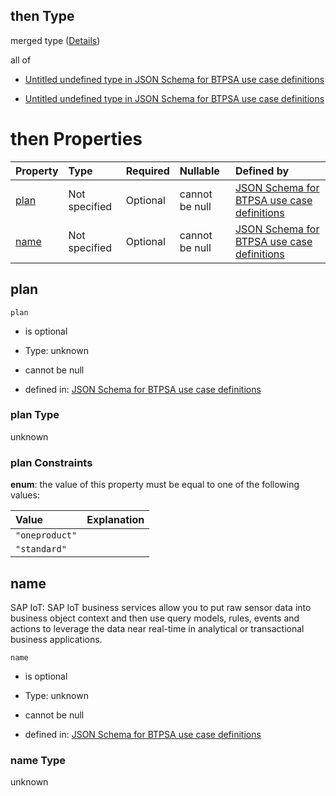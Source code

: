 ## then Type

merged type ([Details](btpsa-usecase-properties-services-items-allof-2-then-allof-25-then.md))

all of

*   [Untitled undefined type in JSON Schema for BTPSA use case definitions](btpsa-usecase-properties-services-items-allof-2-then-allof-25-then-allof-0.md "check type definition")

*   [Untitled undefined type in JSON Schema for BTPSA use case definitions](btpsa-usecase-properties-services-items-allof-2-then-allof-25-then-allof-1.md "check type definition")

# then Properties

| Property      | Type          | Required | Nullable       | Defined by                                                                                                                                                                                                            |
| :------------ | :------------ | :------- | :------------- | :-------------------------------------------------------------------------------------------------------------------------------------------------------------------------------------------------------------------- |
| [plan](#plan) | Not specified | Optional | cannot be null | [JSON Schema for BTPSA use case definitions](btpsa-usecase-properties-services-items-allof-2-then-allof-25-then-properties-plan.md "undefined#/properties/services/items/allOf/2/then/allOf/25/then/properties/plan") |
| [name](#name) | Not specified | Optional | cannot be null | [JSON Schema for BTPSA use case definitions](btpsa-usecase-properties-services-items-allof-2-then-allof-25-then-properties-name.md "undefined#/properties/services/items/allOf/2/then/allOf/25/then/properties/name") |

## plan



`plan`

*   is optional

*   Type: unknown

*   cannot be null

*   defined in: [JSON Schema for BTPSA use case definitions](btpsa-usecase-properties-services-items-allof-2-then-allof-25-then-properties-plan.md "undefined#/properties/services/items/allOf/2/then/allOf/25/then/properties/plan")

### plan Type

unknown

### plan Constraints

**enum**: the value of this property must be equal to one of the following values:

| Value          | Explanation |
| :------------- | :---------- |
| `"oneproduct"` |             |
| `"standard"`   |             |

## name

SAP IoT: SAP IoT business services allow you to put raw sensor data into business object context and then use query models, rules, events and actions to leverage the data near real-time in analytical or transactional business applications.

`name`

*   is optional

*   Type: unknown

*   cannot be null

*   defined in: [JSON Schema for BTPSA use case definitions](btpsa-usecase-properties-services-items-allof-2-then-allof-25-then-properties-name.md "undefined#/properties/services/items/allOf/2/then/allOf/25/then/properties/name")

### name Type

unknown
